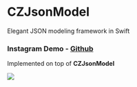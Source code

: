 # CZJsonModel
Elegant JSON modeling framework in Swift

### Instagram Demo - [Github](https://github.com/showt1me/CZInstagram)
Implemented on top of **CZJsonModel**

<img src="./Docs/CZInstagram.gif">
